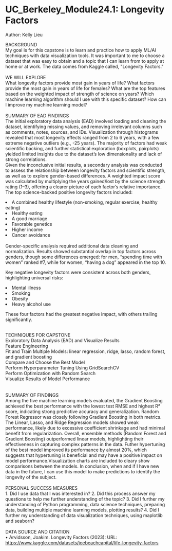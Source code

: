 # UC_Berkeley_Module24.1: Longevity Factors
Author: Kelly Lieu <br/>

BACKGROUND <br/>
My goal is for this capstone is to learn and practice how to apply ML/AI techniques with data visualization tools. It was important to me to choose a dataset that was easy to obtain and a topic that I can learn from to apply at home or at work. The data comes from Kaggle called, "Longevity Factors." 
<br/><br/>
WE WILL EXPLORE <br/>
What longevity factors provide most gain in years of life?
What factors provide the most gain in years of life for females?
What are the top features based on the weighted impact of strength of science on years?
Which machine learning algorithm should I use with this specific dataset?
How can I improve my machine learning model?
<br/><br/>
SUMMARY OF EAD FINDINGS <br/>
The initial exploratory data analysis (EAD) involved loading and cleaning the dataset, identifying missing values, and removing irrelevant columns such as comments, notes, sources, and IDs. Visualization through histograms revealed that most longevity effects ranged from 2 to 6 years, with a few extreme negative outliers (e.g., -25 years). The majority of factors had weak scientific backing, and further statistical exploration (boxplots, pairplots) yielded limited insights due to the dataset’s low dimensionality and lack of strong correlations.
<br/>
Given the inconclusive initial results, a secondary analysis was conducted to assess the relationship between longevity factors and scientific strength, as well as to explore gender-based differences. A weighted impact score was calculated by multiplying the years gained/lost by the science strength rating (1–3), offering a clearer picture of each factor’s relative importance.
<br/>
The top science-backed positive longevity factors included:

<li>A combined healthy lifestyle (non-smoking, regular exercise, healthy eating)</li>
<li>Healthy eating</li>
<li>A good marriage</li>
<li>Favorable genetics</li>
<li>Higher income</li>
<li>Cancer avoidance</li>
<br/>
Gender-specific analysis required additional data cleaning and normalization. Results showed substantial overlap in top factors across genders, though some differences emerged: for men, “spending time with women” ranked #7, while for women, “having a dog” appeared in the top 10.

Key negative longevity factors were consistent across both genders, highlighting universal risks:
<li>Mental illness</li>
<li>Smoking</li>
<li>Obesity</li>
<li>Heavy alcohol use</li>

These four factors had the greatest negative impact, with others trailing significantly.
<br/><br/>

TECHNIQUES FOR CAPSTONE <br/>
Exploratory Data Analysis (EAD) and Visualize Results<br/>
Feature Engineering<br/>
Fit and Train Multiple Models: linear regression, ridge, lasso, random forest, and gradient boosting<br/>
Compare and Choose the Best Model<br/>
Perform Hyperparameter Tuning Using GridSearchCV<br/>
Perform Optimization with Random Search<br/>
Visualize Results of Model Performance<br/>
<br/><br/>
SUMMARY OF FINDINGS<br/>
Among the five machine learning models evaluated, the Gradient Boosting achieved the best performance with the lowest test RMSE and highest R² score, indicating strong predictive accuracy and generalization. Random Forest Regressor was closely following Gradient Boosting in both metrics. The Linear, Lasso, and Ridge Regression models showed weak performance, likely due to excessive coefficient shrinkage and had minimal benefit from regularization. Overall, ensemble methods (Random Forest and Gradient Boosting) outperformed linear models, highlighting their effectiveness in capturing complex patterns in the data. Futher hypertuning of the best model improved its performance by almost 20%, which suggests that hypertuning is beneficial and may have a positive impact on model performance.Visualization charts are included to cleary show comparisons between the models. In conclusion, when and if I have new data in the future, I can use this model to make predictions to identify the longevity of the subject.
<br/>
<br/>
PERSONAL SUCCESS MEASURES <br/>
	1. Did I use data that I was interested in?
	2. Did this process answer my questions to help me further understanding of the topic?
	3. Did I further my understanding of Python programming, data science techniques, preparing data, building multiple machine learning models, plotting results?
	4. Did I further my understanding of data visualization techniques, using maplotlib and seaborn?
<br/><br/>
DATA SOURCE AND CITATION <br/>
• Arvidsson, Joakim. Longevity Factors (2023): URL: https://www.kaggle.com/datasets/joebeachcapital/life-longevity-factors